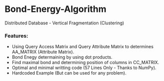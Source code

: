 # Bond-Energy-Algorithm
Distributed Database - Vertical Fragmentation (Clustering)

### Features:
- Using Query Access Matrix and Query Attribute Matrix to determines AA_MATRIX (Attribute Matrix).
- Bond Enegy determaining by using dot products.
- Find maximal bond and determining position of columns in CC_MATRIX.
- Optimal and minimal writting code (57 Lines Only - Thanks to NumPy).
- Hardcoded Example (But can be used for any problem).
